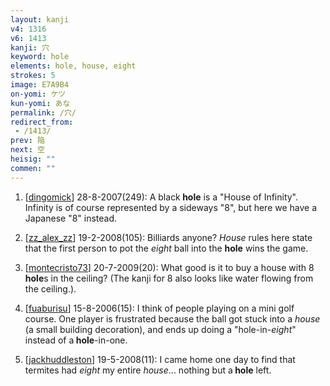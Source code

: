 ```yaml
---
layout: kanji
v4: 1316
v6: 1413
kanji: 穴
keyword: hole
elements: hole, house, eight
strokes: 5
image: E7A9B4
on-yomi: ケツ
kun-yomi: あな
permalink: /穴/
redirect_from:
 - /1413/
prev: 陥
next: 空
heisig: ""
commen: ""
---
```


1) [<a href="http://kanji.koohii.com/profile/dingomick">dingomick</a>] 28-8-2007(249): A black<strong> hole</strong> is a &quot;House of Infinity&quot;. Infinity is of course represented by a sideways &quot;8&quot;, but here we have a Japanese &quot;8&quot; instead.

2) [<a href="http://kanji.koohii.com/profile/zz_alex_zz">zz_alex_zz</a>] 19-2-2008(105): Billiards anyone? <em>House</em> rules here state that the first person to pot the <em>eight</em> ball into the <strong>hole</strong> wins the game.

3) [<a href="http://kanji.koohii.com/profile/montecristo73">montecristo73</a>] 20-7-2009(20): What good is it to buy a house with 8<strong> hole</strong>s in the ceiling? (The kanji for 8 also looks like water flowing from the ceiling.).

4) [<a href="http://kanji.koohii.com/profile/fuaburisu">fuaburisu</a>] 15-8-2006(15): I think of people playing on a mini golf course. One player is frustrated because the ball got stuck into a <em>house</em> (a small building decoration), and ends up doing a &quot;hole-in-<em>eight</em>&quot; instead of a<strong> hole</strong>-in-one.

5) [<a href="http://kanji.koohii.com/profile/jackhuddleston">jackhuddleston</a>] 19-5-2008(11): I came home one day to find that termites had <em>eight</em> my entire <em>house</em>... nothing but a<strong> hole</strong> left.

